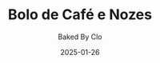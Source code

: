---
layout: post
layout-type: 2
date: 2025-01-26
title: "Bolo de Café e Nozes"
description: "Bolo vegan macio de café e nozes, com um creme de queijo leve e irresistível"
keywords: "Bolo vegano de café, Receita de bolo com creme de queijo vegano, Bolo vegano com aquafaba, Bolo de café com nozes vegano, Receita fácil de bolo vegano, Bolo sem ovos e sem leite, Sobremesa vegana com café, Bolo vegano com creme leve, Bolo de café vegano saudável, Bolo para veganos com nozes e creme"
permalink: /bolo-cafe-nozes/
type: ["Sobremesa"]
protein: []
image: "/assets/img/bolo-de-cafe-nos.webp"
serve: 16 fatias
diet: ["s-soja","s-frutos-secos","s-gluten"]
time-total: 45
time-prepar: 20
time-confe: 25
calorias: 150
proteinas: 2.5
lipidos: 7.5
hidratos: 20
author: Baked By Clo
new: 
ingredients:
    o Bolo:
    - 3 c.sopa | de Café instantâneo (para um sabor mais intenso, use 4 c.sopa)
    - 3 c.sopa | de Água a ferver
    - 230 gr | de Farinha com Fermento
    - 0.5 c.chá | de Bicarbonato de Sódio
    - 180 gr | de Açúcar
    - 240 ml | de Bebida Vegetal de Soja
    - 6 c.sopa | de Óleo Vegetal
    - 1 c.chá | de Extrato de Baunilha
    - 1 c.chá | de Vinagre
    - 100 gr | de Nozes picadas
    o Creme de "Queijo":
    - 50 gr | de 'Queijo Creme' vegan (usei da Violife)
    - 30 gr | de Manteiga vegan (uso da Alpro)
    - 0.5 c.chá | de Extrato de Baunilha
    - 50 gr | de Açúcar
    - 2 c.sopa | de Bebida Vegetal de Soja
    - 4 c.sopa | de Aquafaba (batida em castelo)
    a decoração:
    - 3 c.sopa | de Nozes picadas
instructions:
    o Bolo:
    - Pré-aquecer o forno a 180°C. Untar uma forma retangular com azeite/manteiga e polvilhar com farinha.
    - Misturar o café instantâneo com a água a ferver e deixar arrefecer.
    - Numa tigela grande, misturar a farinha, o bicarbonato de sódio e o açúcar.
    - Adicionar a bebida vegetal de soja, o café já arrefecido, o óleo, o extrato de baunilha e o vinagre. Misturar bem até obter uma massa homogénea.
    - Envolver delicadamente as nozes picadas na massa. Verter a massa na forma e espalhar uniformemente.
    - Levar ao forno durante 25 minutos ou até que um palito inserido no centro saia limpo. Deixar o bolo arrefecer na forma por 30 minutos, depois desenformar para uma grelha. Deixar arrefecer completamente.
    o creme de 'queijo':
    - Numa tigela, bater o 'queijo' creme vegan, a manteiga vegan e o extrato de baunilha até obter uma mistura lisa e homogénea
    - Adicionar o açúcar e bater bem até que fique bem incorporado.
    - Acrescentar a bebida vegetal de soja e misturar bem novamente.
    - Noutro recipiente, bater a aquafaba até formar picos suaves e, em seguida, medir 4 colheres de sopa da aquafaba já batida.
    - Envolver delicadamente a aquafaba batida no creme de 'queijo', misturando cuidadosamente para manter a leveza.
    a decoração:
    - Depois de frio, espalhar o creme de 'queijo' sobre o bolo e decorar com as nozes picadas. Cortar em 16 pedaços e servir.
notes:
    - Para obter melhores resultados, bater a aquafaba bem fria e adicionar um pouco de sumo de limão, o que ajudará a obter uma textura mais firme.
    - A aquafaba pode demorar entre 10 a 15 minutos a bater até formar picos firmes.
    - Utilizar a aquafaba logo após ser batida para garantir a textura leve do creme.
    - Guardar o bolo num recipiente hermético no frigorífico por até 5 dias.
    - Este bolo foi inspirado em Baked By Clo
---